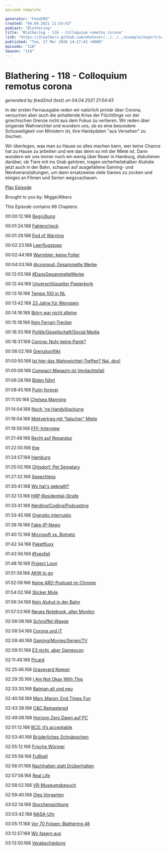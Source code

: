 ```yaml
---
episode template

generator: "Feed2Md"
created: "04.04.2021 21:54:43"
podcast: "Blathering"
title: "Blathering - 118 - Colloquium remotus corona"
link: "https://olealbers.github.com/whatever/../../../example/export/seasons/5/2020/3/Blathering - 118 - Colloquium remotus corona.md"
published: "Tue, 17 Mar 2020 14:17:43 +0000"
episode: "118"
Season: "118"
---
```


# Blathering - 118 - Colloquium remotus corona
_generated by feed2md (test) on 04.04.2021 21:54:43_

In der ersten Fernausgabe reden wir natürlich primär über Corona, versuchen aber auch die anhaltende Krise der Flüchtlinge vor der griechischen Grenze nicht aus dem Fokus zu verlieren. Wir reden über singende Wahnwichtel und wundern uns, ob es eine besondere Schusseligkeit von Ministern ist, ihre Handydaten "aus Versehen" zu löschen.

Wir überlegen, was man zu Hause so alles machen kann, wer keine Chance hat zu Hause zu arbeiten und wie das denn so mit der Miete ist. Dann wundern wir uns immer noch ein wenig über Raser in Hamburg, diskutieren darüber, ob Tiere mit ins Grab gehören, tragen sicherheitshalber Aluhüte jetzt auch in der Bahn, schauen auf ausgefallene Gaming- und Nerdveranstaltungen, um dann ersatzweise viele Games zu zocken und einiges an Filmen und Serien wegzuschauen.

[Play Episode](https://www.blathering.de/podlove/file/1155/s/feed/c/mp3/blathering_118.mp3)

Brought to you by: Migge/Albers

This Episode contains 66 Chapters:


00:00:12.168 [Begrüßung]()

00:01:24.168 [Faktencheck]()

00:01:29.168 [End of Warning](https://www.zdnet.de/88377631/google-warnt-nicht-laenger-vor-microsoft-browser-edge/)

00:02:23.168 [Leerflugstopp](https://www.theguardian.com/business/2020/mar/10/eu-airlines-ghost-flights-coronavirus-fightback-airport-landing-rules-empty-planes)

00:02:44.168 [Warmbier: keine Folter](https://www.tagesschau.de/investigativ/ndr/nordkorea-warmbier-105.html)

00:04:03.168 [@compod: Gesammelte Werke](https://twitter.com/search?q=(from%3Acompod)%20(%40blathering_pod)%20until%3A2020-03-17%20since%3A2020-03-10&src=typed_query&f=live)

00:12:03.168 [#DansGesammelteWerke](https://twitter.com/search?q=(from%3Aevildanwallace)%20(%40blathering_pod)%20until%3A2020-03-17%20since%3A2020-03-10&src=typed_query&f=live)

00:12:44.168 [Unverschlüsselter Papierkorb](https://www.neues-deutschland.de/artikel/1134077.rechter-terror-neonazi-festplatte-war-unverschluesselt.html)

00:13:16.168 [Tempo 100 in NL](https://www.derstandard.at/story/2000115650482/niederlande-fuehren-tempo-100-auf-autobahnen-ein)

00:13:42.168 [23 Jahre für Weinstein](https://www.rnd.de/panorama/nach-urteil-in-new-york-nun-auch-weinstein-anklage-in-los-angeles-GFFBP7SJDSTXBHT2V6D2E675ZY.html)

00:14:16.168 [Björn war nicht alleine](https://twitter.com/HobbyQS/status/1238137259431469056)

00:15:18.168 [Kein Ferrari-Trecker](https://pluspora.com/posts/3177992#2fd7ea60476601385042005056264835)

00:16:33.168 [Politik/Gesellschaft/Social Media]()

00:16:37.168 [Corona: Nuhr keine Panik?](https://www.t-online.de/nachrichten/panorama/id_87525436/coronavirus-ischgl-war-virus-drehscheibe-in-europa.html)

00:56:02.168 [Grenzkonflikt](https://www.deutschlandfunk.de/der-tag-wenn-schulen-schliessen.3415.de.html?dram:article_id=472450)

01:00:50.168 [Ist hier das Wahnwichtel-Treffen? Nai, doo!](https://www.musikexpress.de/xavier-naidoo-gewinnt-das-goldene-brett-2014-153157/)

01:05:09.168 [Compact-Magazin ist Verdachtsfall](https://taz.de/AfD-Fluegel-ist-rechtsextrem/!5667641/)

01:06:28.168 [Biden führt](https://taz.de/Vorwahlen-in-den-USA/!5671265/)

01:08:45.168 [Putin forever](https://www.deutschlandfunk.de/der-tag-italien-leben-im-ausnahmezustand.3415.de.html?dram:article_id=472177)

01:11:00.168 [Chelsea Manning](https://www.heise.de/newsticker/meldung/Chelsea-Manning-kommt-frei-muss-aber-hohe-Strafe-zahlen-4682126.html)

01:14:04.168 [Noch 'ne Handylöschung](https://www.tagesschau.de/inland/scheuer-handydaten-geloescht-101.html)

01:16:04.168 [Mietvertrag mit "falscher" Miete](https://twitter.com/LegalizeYou/status/1238199886039916545)

01:19:56.168 [FFF-Interview](https://www.general-anzeiger-bonn.de/news/politik/deutschland/die-klimakrise-macht-menschen-krank_aid-49549225)

01:21:48.168 [Recht auf Reparatur](https://www.golem.de/news/eu-kommission-industrie-wettert-gegen-recht-auf-reparatur-von-elektronik-2003-147186.html)

01:22:50.168 [thw](https://www.ccc.de/en/updates/2020/so-long-and-thanks-for-all-the-fish)

01:24:57.168 [Hamburg]()

01:25:02.168 [Ohlsdorf: Pet Sematary](https://hamburg1.de/nachrichten/44166/Mensch_Tier_Bestattungen_in_Ohlsdorf.html)

01:27:32.168 [Speechless](https://www.presseportal.de/blaulicht/pm/6337/4545048)

01:30:41.168 [Wo hat's geknallt?](https://fragdenstaat.de/anfrage/geodaten-zu-verkehrsunfallen-in-hamburg-im-jahre-2019/#nachricht-470737)

01:32:13.168 [HRP-Residential-Strafe](https://hamburg1.de/nachrichten/44192/Vorgehen_gegen_Wohnungsspekulanten.html)

01:33:41.168 [Nerding/Coding/Podcasting]()

01:33:45.168 [Oneratio interrupto](https://twitter.com/tmigge/status/1237687316984053761)

01:38:19.168 [Fake-IP-News](https://twitter.com/disastrid/status/1238098196183777282)

01:40:12.168 [Microsoft vs. Botnetz](https://www.zdnet.de/88377751/microsoft-setzt-groesstes-spam-botnet-necurs-ausser-gefecht/)

01:42:34.168 [Paketfluxx](https://www.golem.de/news/paketfuxx-mit-der-annahme-von-paketen-geld-verdienen-2003-147142.html)

01:43:56.168 [#fyeofail](https://twitter.com/tmigge/status/1237372287747264512)

01:48:16.168 [Project Loon](https://twitter.com/stammtischphilo/status/1238080236375412737)

01:51:39.168 [AKW to go](https://www.golem.de/news/energie-us-militaer-laesst-mobiles-atomkraftwerk-entwickeln-2003-147149.html)

01:52:59.168 [Keine ARD-Podcast im Chrome](https://www.golem.de/news/google-chrome-ard-podcast-bleibt-stumm-2003-147152.html)

01:54:02.168 [Sticker Mule](https://twitter.com/tmigge/status/1237644686917095424)

01:56:34.168 [Kein Aluhut in der Bahn](https://www.golem.de/news/faraday-scher-kaefig-bahn-testet-funkdurchlaessige-fenster-statt-repeatern-2003-147177.html)

01:57:53.168 [Neues Notebook, alter Monitor](https://www.prad.de/testberichte/test-monitor-dell-u2713hm/)

02:06:08.168 [Schnüffel-Waage](https://www.amazon.de/K%C3%B6rperfettwaage-Personenwaage-K%C3%B6rperwaage-Technologie-K%C3%B6rperfettanalyse/dp/B07B1T5LW1)

02:08:54.168 [Corona und IT](https://www.golem.de/news/coronavirus-wearables-im-apple-store-nur-noch-begrenzt-testbar-2003-147191.html)

02:09:46.168 [Gaming/Movies/Serien/TV]()

02:09:51.168 [E3 nicht, aber Gamescon](https://www.golem.de/news/coronavirus-spielemesse-e3-2020-faellt-aus-2003-147189.html)

02:11:49.168 [Picard](https://memory-alpha.fandom.com/wiki/Noranium_hydride)

02:25:46.168 [Graveyard Keeper](https://twitter.com/stammtischphilo/status/1238529258743570440)

02:29:35.168 [I Am Not Okay With This](https://twitter.com/stammtischphilo/status/1237782904266272768)

02:33:30.168 [Batman alt und neu](https://de.wikipedia.org/wiki/Batman_(Film))

02:40:56.168 [Marc Maron: End Times Fun](https://www.youtube.com/watch?v=PdgrEGFu44E)

02:43:38.168 [C&C Remastered](https://www.youtube.com/watch?v=9iMfypQj3k0)

02:49:08.168 [Horizon Zero Dawn auf PC](https://www.golem.de/news/sony-horizon-zero-dawn-erscheint-fuer-pc-2003-147164.html)

02:51:12.168 [BCS: It’s acceptable](https://www.youtube.com/watch?v=GtvYlgVyyAs)

02:53:40.168 [Brüderliches Schnäppchen](https://store.playstation.com/de-de/product/EP4040-CUSA02305_00-BROTHERSLICENSE4)

02:55:12.168 [Frische Würmer](https://www.youtube.com/watch?v=GrWXm4lUy5E)

02:55:56.168 [Fußball]()

02:56:01.168 [Nachhalten statt Drüberhalten](https://www.fcstpauli.com/news/nachhaltige-produktionsbedingungen-des-fcsp-merchandising-in-indien/)

02:57:58.168 [Real Life]()

02:58:02.168 [VR-Museumsbesuch](https://my.matterport.com/show/?m=hBHxitqeRM4)

02:59:40.168 [Oles Vorgarten](https://twitter.com/stammtischphilo/status/1239517902602153984)

03:02:14.168 [Storchensichtung](https://twitter.com/stammtischphilo/status/1238830532961734663)

03:03:42.168 [NASA-Uhr](https://twitter.com/stammtischphilo/status/1238428305877073920)

03:05:11.168 [Vor 70 Folgen: Blathering 48](https://www.blathering.de/2018/04/blathering-048-access-denied/)

03:12:57.168 [Wir fasern aus]()

03:13:50.168 [Verabschiedung]()



